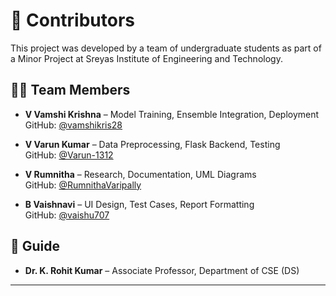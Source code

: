 # 👥 Contributors

This project was developed by a team of undergraduate students as part of a Minor Project at Sreyas Institute of Engineering and Technology.

## 🧑‍💻 Team Members

- **V Vamshi Krishna** – Model Training, Ensemble Integration, Deployment  
  GitHub: [@vamshikris28](https://github.com/vamshikris28)

- **V Varun Kumar** – Data Preprocessing, Flask Backend, Testing  
  GitHub: [@Varun-1312](https://github.com/Varun-1312)

- **V Rumnitha** – Research, Documentation, UML Diagrams  
  GitHub: [@RumnithaVaripally](https://github.com/RumnithaVaripally)

- **B Vaishnavi** – UI Design, Test Cases, Report Formatting  
  GitHub: [@vaishu707](https://github.com/Vaishu707)

## 📘 Guide

- **Dr. K. Rohit Kumar** – Associate Professor, Department of CSE (DS)

---

